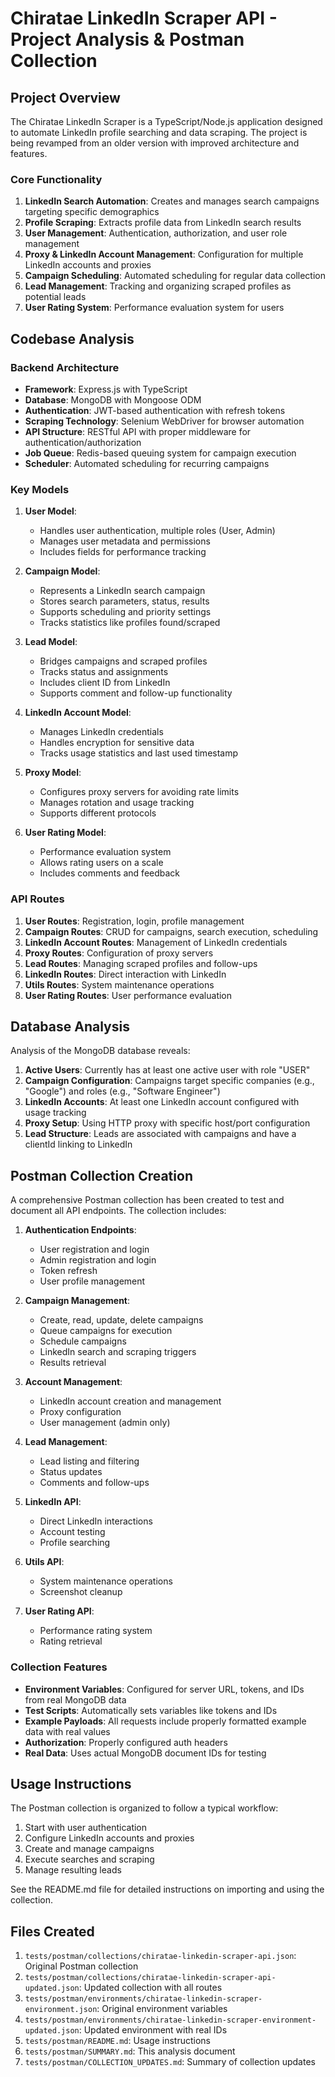 # Chiratae LinkedIn Scraper API - Project Analysis & Postman Collection

## Project Overview

The Chiratae LinkedIn Scraper is a TypeScript/Node.js application designed to automate LinkedIn profile searching and data scraping. The project is being revamped from an older version with improved architecture and features.

### Core Functionality

1. **LinkedIn Search Automation**: Creates and manages search campaigns targeting specific demographics
2. **Profile Scraping**: Extracts profile data from LinkedIn search results
3. **User Management**: Authentication, authorization, and user role management
4. **Proxy & LinkedIn Account Management**: Configuration for multiple LinkedIn accounts and proxies
5. **Campaign Scheduling**: Automated scheduling for regular data collection
6. **Lead Management**: Tracking and organizing scraped profiles as potential leads
7. **User Rating System**: Performance evaluation system for users

## Codebase Analysis

### Backend Architecture

- **Framework**: Express.js with TypeScript
- **Database**: MongoDB with Mongoose ODM
- **Authentication**: JWT-based authentication with refresh tokens
- **Scraping Technology**: Selenium WebDriver for browser automation
- **API Structure**: RESTful API with proper middleware for authentication/authorization
- **Job Queue**: Redis-based queuing system for campaign execution
- **Scheduler**: Automated scheduling for recurring campaigns

### Key Models

1. **User Model**:

    - Handles user authentication, multiple roles (User, Admin)
    - Manages user metadata and permissions
    - Includes fields for performance tracking

2. **Campaign Model**:

    - Represents a LinkedIn search campaign
    - Stores search parameters, status, results
    - Supports scheduling and priority settings
    - Tracks statistics like profiles found/scraped

3. **Lead Model**:

    - Bridges campaigns and scraped profiles
    - Tracks status and assignments
    - Includes client ID from LinkedIn
    - Supports comment and follow-up functionality

4. **LinkedIn Account Model**:

    - Manages LinkedIn credentials
    - Handles encryption for sensitive data
    - Tracks usage statistics and last used timestamp

5. **Proxy Model**:

    - Configures proxy servers for avoiding rate limits
    - Manages rotation and usage tracking
    - Supports different protocols

6. **User Rating Model**:
    - Performance evaluation system
    - Allows rating users on a scale
    - Includes comments and feedback

### API Routes

1. **User Routes**: Registration, login, profile management
2. **Campaign Routes**: CRUD for campaigns, search execution, scheduling
3. **LinkedIn Account Routes**: Management of LinkedIn credentials
4. **Proxy Routes**: Configuration of proxy servers
5. **Lead Routes**: Managing scraped profiles and follow-ups
6. **LinkedIn Routes**: Direct interaction with LinkedIn
7. **Utils Routes**: System maintenance operations
8. **User Rating Routes**: User performance evaluation

## Database Analysis

Analysis of the MongoDB database reveals:

1. **Active Users**: Currently has at least one active user with role "USER"
2. **Campaign Configuration**: Campaigns target specific companies (e.g., "Google") and roles (e.g., "Software Engineer")
3. **LinkedIn Accounts**: At least one LinkedIn account configured with usage tracking
4. **Proxy Setup**: Using HTTP proxy with specific host/port configuration
5. **Lead Structure**: Leads are associated with campaigns and have a clientId linking to LinkedIn

## Postman Collection Creation

A comprehensive Postman collection has been created to test and document all API endpoints. The collection includes:

1. **Authentication Endpoints**:

    - User registration and login
    - Admin registration and login
    - Token refresh
    - User profile management

2. **Campaign Management**:

    - Create, read, update, delete campaigns
    - Queue campaigns for execution
    - Schedule campaigns
    - LinkedIn search and scraping triggers
    - Results retrieval

3. **Account Management**:

    - LinkedIn account creation and management
    - Proxy configuration
    - User management (admin only)

4. **Lead Management**:

    - Lead listing and filtering
    - Status updates
    - Comments and follow-ups

5. **LinkedIn API**:

    - Direct LinkedIn interactions
    - Account testing
    - Profile searching

6. **Utils API**:

    - System maintenance operations
    - Screenshot cleanup

7. **User Rating API**:
    - Performance rating system
    - Rating retrieval

### Collection Features

- **Environment Variables**: Configured for server URL, tokens, and IDs from real MongoDB data
- **Test Scripts**: Automatically sets variables like tokens and IDs
- **Example Payloads**: All requests include properly formatted example data with real values
- **Authorization**: Properly configured auth headers
- **Real Data**: Uses actual MongoDB document IDs for testing

## Usage Instructions

The Postman collection is organized to follow a typical workflow:

1. Start with user authentication
2. Configure LinkedIn accounts and proxies
3. Create and manage campaigns
4. Execute searches and scraping
5. Manage resulting leads

See the README.md file for detailed instructions on importing and using the collection.

## Files Created

1. `tests/postman/collections/chiratae-linkedin-scraper-api.json`: Original Postman collection
2. `tests/postman/collections/chiratae-linkedin-scraper-api-updated.json`: Updated collection with all routes
3. `tests/postman/environments/chiratae-linkedin-scraper-environment.json`: Original environment variables
4. `tests/postman/environments/chiratae-linkedin-scraper-environment-updated.json`: Updated environment with real IDs
5. `tests/postman/README.md`: Usage instructions
6. `tests/postman/SUMMARY.md`: This analysis document
7. `tests/postman/COLLECTION_UPDATES.md`: Summary of collection updates
